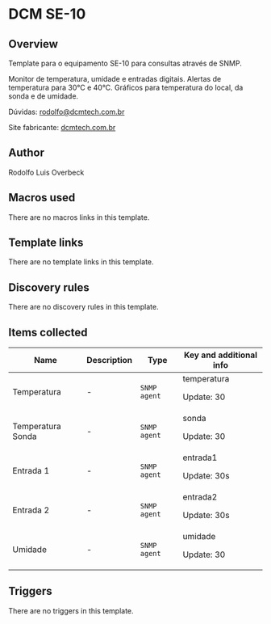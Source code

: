 # DCM SE-10

## Overview

Template para o equipamento SE-10 para consultas através de SNMP.


Monitor de temperatura, umidade e entradas digitais. Alertas de temperatura para 30°C e 40°C. Gráficos para temperatura do local, da sonda e de umidade.


Dúvidas: rodolfo@dcmtech.com.br


Site fabricante: [dcmtech.com.br](https://dcmtech.com.br)



## Author

Rodolfo Luis Overbeck

## Macros used

There are no macros links in this template.

## Template links

There are no template links in this template.

## Discovery rules

There are no discovery rules in this template.

## Items collected

|Name|Description|Type|Key and additional info|
|----|-----------|----|----|
|Temperatura|<p>-</p>|`SNMP agent`|temperatura<p>Update: 30</p>|
|Temperatura Sonda|<p>-</p>|`SNMP agent`|sonda<p>Update: 30</p>|
|Entrada 1|<p>-</p>|`SNMP agent`|entrada1<p>Update: 30s</p>|
|Entrada 2|<p>-</p>|`SNMP agent`|entrada2<p>Update: 30s</p>|
|Umidade|<p>-</p>|`SNMP agent`|umidade<p>Update: 30</p>|
## Triggers

There are no triggers in this template.

